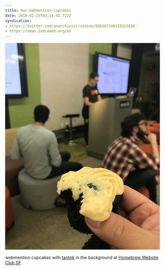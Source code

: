 ```yaml
---
title: hwc-webmention-cupcakes
date: 2018-01-25T03:11:45.722Z
syndication:
- https://twitter.com/anarchivist/status/956367339133521920
- https://news.indieweb.org/en
---
```

![webmention cupcakes](/images/5fdc0acd-6565-4f32-9754-ab71d14a89cc.jpeg)

webmention cupcakes with [tantek](http://tantek.com) in the background at [Homebrew Website Club SF](http://tantek.com/2018/024/e1/homebrew-website-club)
